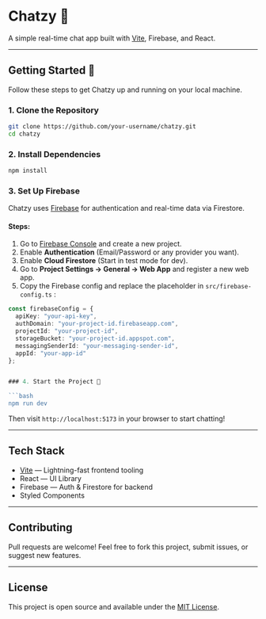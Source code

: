 # Chatzy 💬

A simple real-time chat app built with [Vite](https://vitejs.dev), Firebase, and React.

---

##  Getting Started 🚀

Follow these steps to get Chatzy up and running on your local machine.

### 1. Clone the Repository

```bash
git clone https://github.com/your-username/chatzy.git
cd chatzy
```

### 2. Install Dependencies

```bash
npm install
```

### 3. Set Up Firebase

Chatzy uses [Firebase](https://firebase.google.com/) for authentication and real-time data via Firestore.

#### Steps:

1. Go to [Firebase Console](https://console.firebase.google.com/) and create a new project.
2. Enable **Authentication** (Email/Password or any provider you want).
3. Enable **Cloud Firestore** (Start in test mode for dev).
4. Go to **Project Settings → General → Web App** and register a new web app.
5. Copy the Firebase config and replace the placeholder in `src/firebase-config.ts` :

```ts
const firebaseConfig = {
  apiKey: "your-api-key",
  authDomain: "your-project-id.firebaseapp.com",
  projectId: "your-project-id",
  storageBucket: "your-project-id.appspot.com",
  messagingSenderId: "your-messaging-sender-id",
  appId: "your-app-id"
};


### 4. Start the Project 👾

```bash
npm run dev
```

Then visit `http://localhost:5173` in your browser to start chatting!

---

##  Tech Stack

-  [Vite](https://vitejs.dev) — Lightning-fast frontend tooling
- React — UI Library
- Firebase — Auth & Firestore for backend
- Styled Components
---

## Contributing

Pull requests are welcome! Feel free to fork this project, submit issues, or suggest new features.

---

##  License

This project is open source and available under the [MIT License](LICENSE).
